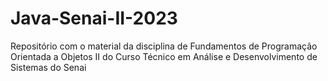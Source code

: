 # Java-Senai-II-2023
Repositório com o material da disciplina de Fundamentos de Programação Orientada a Objetos II do Curso Técnico em Análise e Desenvolvimento de Sistemas do Senai
